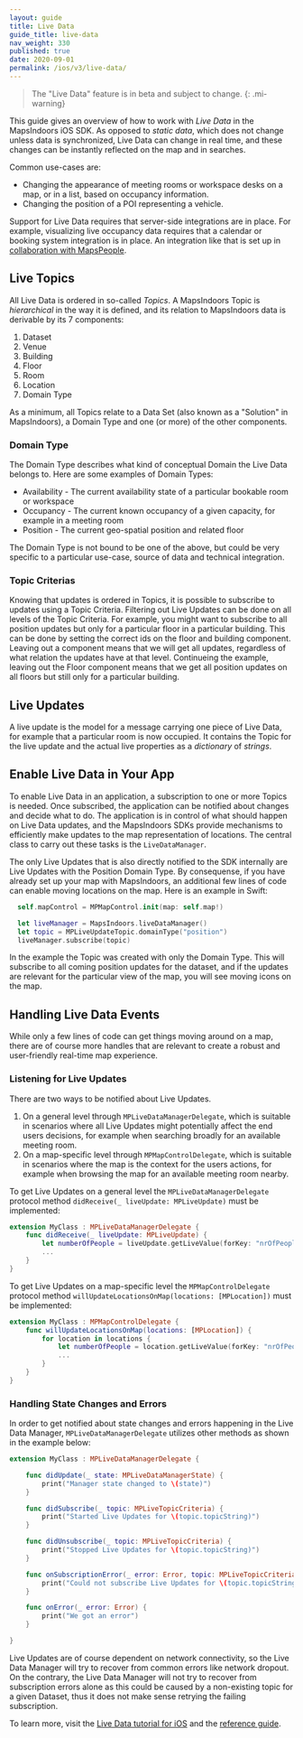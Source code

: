 ```yaml
---
layout: guide
title: Live Data
guide_title: live-data
nav_weight: 330
published: true
date: 2020-09-01
permalink: /ios/v3/live-data/
---
```


> The "Live Data" feature is in beta and subject to change.
{: .mi-warning}

This guide gives an overview of how to work with _Live Data_ in the MapsIndoors iOS SDK. As opposed to _static data_, which does not change unless data is synchronized, Live Data can change in real time, and these changes can be instantly reflected on the map and in searches.

Common use-cases are:

* Changing the appearance of meeting rooms or workspace desks on a map, or in a list, based on occupancy information.
* Changing the position of a POI representing a vehicle.

Support for Live Data requires that server-side integrations are in place. For example, visualizing live occupancy data requires that a calendar or booking system integration is in place. An integration like that is set up in [collaboration with MapsPeople](https://www.mapspeople.com/mapsindoors-integrations/).

## Live Topics

All Live Data is ordered in so-called _Topics_. A MapsIndoors Topic is _hierarchical_ in the way it is defined, and its relation to MapsIndoors data is derivable by its 7 components:

1. Dataset
1. Venue
1. Building
1. Floor
1. Room
1. Location
1. Domain Type

As a minimum, all Topics relate to a Data Set (also known as a "Solution" in MapsIndoors), a Domain Type and one (or more) of the other components.

### Domain Type

The Domain Type describes what kind of conceptual Domain the Live Data belongs to. Here are some examples of Domain Types:

* Availability - The current availability state of a particular bookable room or workspace
* Occupancy - The current known occupancy of a given capacity, for example in a meeting room
* Position - The current geo-spatial position and related floor

The Domain Type is not bound to be one of the above, but could be very specific to a particular use-case, source of data and technical integration.

### Topic Criterias

Knowing that updates is ordered in Topics, it is possible to subscribe to updates using a Topic Criteria. Filtering out Live Updates can be done on all levels of the Topic Criteria. For example, you might want to subscribe to all position updates but only for a particular floor in a particular building. This can be done by setting the correct ids on the floor and building component. Leaving out a component means that we will get all updates, regardless of what relation the updates have at that level. Continueing the example, leaving out the Floor component means that we get all position updates on all floors but still only for a particular building.

## Live Updates

A live update is the model for a message carrying one piece of Live Data, for example that a particular room is now occupied. It contains the Topic for the live update and the actual live properties as a _dictionary_ of _strings_.

## Enable Live Data in Your App

To enable Live Data in an application, a subscription to one or more Topics is needed. Once subscribed, the application can be notified about changes and decide what to do. The application is in control of what should happen on Live Data updates, and the MapsIndoors SDKs provide mechanisms to efficiently make updates to the map representation of locations. The central class to carry out these tasks is the `LiveDataManager`.

The only Live Updates that is also directly notified to the SDK internally are Live Updates with the Position Domain Type. By consequense, if you have already set up your map with MapsIndoors, an additional few lines of code can enable moving locations on the map. Here is an example in Swift:

```swift
  self.mapControl = MPMapControl.init(map: self.map!)

  let liveManager = MapsIndoors.liveDataManager()
  let topic = MPLiveUpdateTopic.domainType("position")
  liveManager.subscribe(topic)
```

In the example the Topic was created with only the Domain Type. This will subscribe to all coming position updates for the dataset, and if the updates are relevant for the particular view of the map, you will see moving icons on the map.

## Handling Live Data Events

While only a few lines of code can get things moving around on a map, there are of course more handles that are relevant to create a robust and user-friendly real-time map experience.

### Listening for Live Updates

There are two ways to be notified about Live Updates.

1. On a general level through `MPLiveDataManagerDelegate`, which is suitable in scenarios where all Live Updates might potentially affect the end users decisions, for example when searching broadly for an available meeting room.
2. On a map-specific level through `MPMapControlDelegate`, which is suitable in scenarios where the map is the context for the users actions, for example when browsing the map for an available meeting room nearby.

To get Live Updates on a general level the `MPLiveDataManagerDelegate` protocol method `didReceive(_ liveUpdate: MPLiveUpdate)` must be implemented:

```swift
extension MyClass : MPLiveDataManagerDelegate {
    func didReceive(_ liveUpdate: MPLiveUpdate) {
        let numberOfPeople = liveUpdate.getLiveValue(forKey: "nrOfPeople")
        ...
    }
}
```

To get Live Updates on a map-specific level the `MPMapControlDelegate` protocol method `willUpdateLocationsOnMap(locations: [MPLocation])` must be implemented:

```swift
extension MyClass : MPMapControlDelegate {
    func willUpdateLocationsOnMap(locations: [MPLocation]) {
        for location in locations {
            let numberOfPeople = location.getLiveValue(forKey: "nrOfPeople", domainType: "occupancy")
            ...
        }
    }
}
```

### Handling State Changes and Errors

In order to get notified about state changes and errors happening in the Live Data Manager, `MPLiveDataManagerDelegate` utilizes other methods as shown in the example below:

```swift
extension MyClass : MPLiveDataManagerDelegate {

    func didUpdate(_ state: MPLiveDataManagerState) {
        print("Manager state changed to \(state)")
    }

    func didSubscribe(_ topic: MPLiveTopicCriteria) {
        print("Started Live Updates for \(topic.topicString)")
    }

    func didUnsubscribe(_ topic: MPLiveTopicCriteria) {
        print("Stopped Live Updates for \(topic.topicString)")
    }

    func onSubscriptionError(_ error: Error, topic: MPLiveTopicCriteria) {
        print("Could not subscribe Live Updates for \(topic.topicString)")
    }

    func onError(_ error: Error) {
        print("We got an error")
    }

}
```

Live Updates are of course dependent on network connectivity, so the Live Data Manager will try to recover from common errors like network dropout. On the contrary, the Live Data Manager will not try to recover from subscription errors alone as this could be caused by a non-existing topic for a given Dataset, thus it does not make sense retrying the failing subscription.

To learn more, visit the [Live Data tutorial for iOS](/ios/v3/live-data/live-data-tutorial) and the [reference guide](https://app.mapsindoors.com/mapsindoors/reference/ios/v3/interface_m_p_live_data_manager.html).

